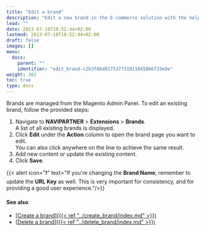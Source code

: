 ```yaml
---
title: "Edit a brand"
description: "Edit a new brand in the E-commerce solution with the help of a how-to guide."
lead: ""
date: 2023-07-18T10:52:44+02:00
lastmod: 2023-07-18T10:52:44+02:00
draft: false
images: []
menu:
  docs:
    parent: ""
    identifier: "edit_brand-c2b3f86d017537f319110458b6f33e9e"
weight: 302
toc: true
type: docs
---
```


Brands are managed from the Magento Admin Panel. To edit an existing brand, follow the provided steps:

1. Navigate to **NAVIPARTNER** > **Extensions** > **Brands**.          
   A list of all existing brands is displayed.
2. Click **Edit** under the **Action** column to open the brand page you want to edit.    
   You can also click anywhere on the line to achieve the same result.
3. Add new content or update the existing content.
4. Click **Save**.

  {{< alert icon="❗" text="If you're changing the <b>Brand Name</b>, remember to update the <b>URL Key</b> as well. This is very important for consistency, and for providing a good user experience."/>}}

#### See also

- [<ins>Create a brand<ins>]({{< ref "../create_brand/index.md" >}})
- [<ins>Delete a brand<ins>]({{< ref "../delete_brand/index.md" >}})